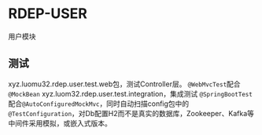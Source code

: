 # RDEP-USER
用户模块

## 测试
xyz.luomu32.rdep.user.test.web包，测试Controller层。
`@WebMvcTest`配合`@MockBean`
xyz.luom32.rdep.user.test.integration，集成测试
`@SpringBootTest`配合`@AutoConfiguredMockMvc`，同时自动扫描config包中的`@TestConfiguration`，对Db配置H2而不是真实的数据库，Zookeeper、Kafka等中间件采用模拟，或嵌入式版本。
